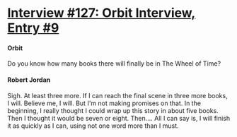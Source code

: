 # [Interview #127: Orbit Interview, Entry #9](https://www.theoryland.com/intvmain.php?i=127#9)

#### Orbit

Do you know how many books there will finally be in The Wheel of Time?

#### Robert Jordan

Sigh. At least three more. If I can reach the final scene in three more books, I will. Believe me, I will. But I'm not making promises on that. In the beginning, I really thought I could wrap up this story in about five books. Then I thought it would be seven or eight. Then.... All I can say is, I will finish it as quickly as I can, using not one word more than I must.


